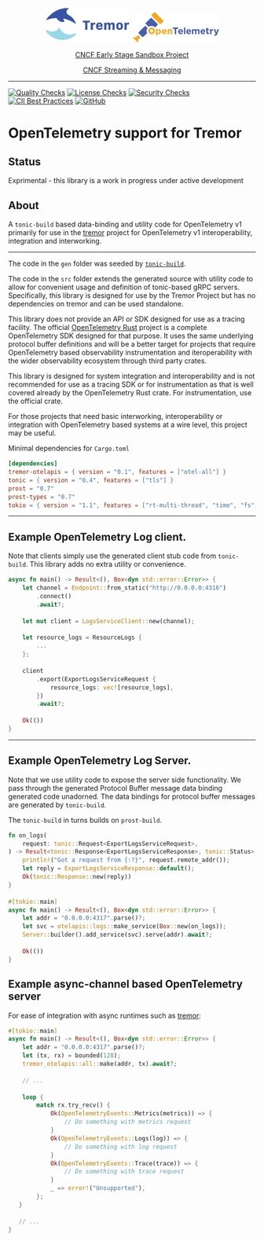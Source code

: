 <p align=center>
  <img src="https://raw.githubusercontent.com/cncf/artwork/master/projects/tremor/horizontal/color/tremor-horizontal-color.png" width='35%'> 
  <img src="https://raw.githubusercontent.com/cncf/artwork/master/projects/opentelemetry/horizontal/color/opentelemetry-horizontal-color.png" width='35%'>
</p>
<p align=center><a href="https://landscape.cncf.io/selected=tremor">CNCF Early Stage Sandbox Project</p>
<p align=center><a href="https://landscape.cncf.io/category=streaming-messaging&format=card-mode&grouping=category">CNCF Streaming &amp; Messaging</p>

<hr>

[![Quality Checks]][actions-Checks]
[![License Checks]][actions-License-audit]
[![Security Checks]][actions-Security-audit]
[![CII Best Practices]][bestpractices]
[![GitHub]](LICENSE)

[Quality Checks]: https://github.com/tremor-rs/tremor-otelapis/workflows/Checks/badge.svg
[actions-Checks]: https://github.com/tremor-rs/tremor-otelapis/actions?query=workflow%3AChecks
[License Checks]: https://github.com/tremor-rs/tremor-otelapis/workflows/License%20audit/badge.svg
[actions-License-audit]: https://github.com/tremor-rs/tremor-otelapis/actions?query=workflow%3A%22License+audit%22
[Security Checks]: https://github.com/tremor-rs/tremor-otelapis/workflows/Security%20audit/badge.svg
[actions-Security-audit]: https://github.com/tremor-rs/tremor-otelapis/actions?query=workflow%3A%22Security+audit%22
[CII Best Practices]: https://bestpractices.coreinfrastructure.org/projects/4356/badge
[bestpractices]: https://bestpractices.coreinfrastructure.org/projects/4356
[GitHub]: https://img.shields.io/github/license/tremor-rs/tremor-otelapis

# OpenTelemetry support for Tremor

## Status

Exprimental - this library is a work in progress under active development

## About

A `tonic-build` based data-binding and utility code for OpenTelemetry v1
primarily for use in the [tremor](https://www.tremor.rs/) project for
OpenTelemetry v1 interoperability, integration and interworking.


---


The code in the `gen` folder was seeded by [`tonic-build`].


The code in the `src` folder extends the generated source with utility
code to allow for convenient usage and definition of tonic-based gRPC
servers. Specifically, this library is designed for use by the Tremor Project
but has no dependencies on tremor and can be used standalone.

This library does not provide an API or SDK designed for use as a tracing
facility. The official [OpenTelemetry Rust](https://github.com/open-telemetry/opentelemetry-rust) project
is a complete OpenTelemetry SDK designed for that purpose. It uses the same
underlying protocol buffer definitions and will be a better target for projects that
require OpenTelemetry based observability instrumentation and iteroperability with
the wider observability ecosystem through third party crates.

This library is designed for system integration and interoperability and is not
recommended for use as a tracing SDK or for instrumentation as that is well covered
already by the OpenTelemetry Rust crate. For instrumentation, use the official crate.

For those projects that need basic interworking, interoperability or integration with
OpenTelemetry based systems at a wire level, this project may be useful.

Minimal dependencies for `Cargo.toml`


```toml
[dependencies]
tremor-otelapis = { version = "0.1", features = ["otel-all"] }
tonic = { version = "0.4", features = ["tls"] }
prost = "0.7"
prost-types = "0.7"
tokio = { version = "1.1", features = ["rt-multi-thread", "time", "fs", "macros"] }
```

---

## Example OpenTelemetry Log client. 


Note that clients simply use the generated client stub code from `tonic-build`. 
This library adds no extra utility or convenience.

```rust
async fn main() -> Result<(), Box<dyn std::error::Error>> {
    let channel = Endpoint::from_static("http://0.0.0.0:4316")
        .connect()
        .await?;

    let mut client = LogsServiceClient::new(channel);

    let resource_logs = ResourceLogs {
        ...
    };

    client
        .export(ExportLogsServiceRequest {
            resource_logs: vec![resource_logs],
        })
        .await?;

    Ok(())
}
```

---


## Example OpenTelemetry Log Server.

Note that we use utility code to expose the server side functionality. We pass through the generated
Protocol Buffer message data binding generated code unadorned. The
data bindings for protocol buffer messages are generated by `tonic-build`.

The `tonic-build` in turns builds on `prost-build`.

```rust
fn on_logs(
    request: tonic::Request<ExportLogsServiceRequest>,
) -> Result<tonic::Response<ExportLogsServiceResponse>, tonic::Status> {
    println!("Got a request from {:?}", request.remote_addr());
    let reply = ExportLogsServiceResponse::default();
    Ok(tonic::Response::new(reply))
}

#[tokio::main]
async fn main() -> Result<(), Box<dyn std::error::Error>> {
    let addr = "0.0.0.0:4317".parse()?;
    let svc = otelapis::logs::make_service(Box::new(on_logs));
    Server::builder().add_service(svc).serve(addr).await?;

    Ok(())
}

```

## Example async-channel based OpenTelemetry server

For ease of integration with async runtimes such as [tremor](https://www.tremor.rs):

```rust
#[tokio::main]
async fn main() -> Result<(), Box<dyn std::error::Error>> {
    let addr = "0.0.0.0:4317".parse()?;
    let (tx, rx) = bounded(128);
    tremor_otelapis::all::make(addr, tx).await?;

    // ...

    loop {
        match rx.try_recv() {
            Ok(OpenTelemetryEvents::Metrics(metrics)) => {
                // Do something with metrics request
            }
            Ok(OpenTelemetryEvents::Logs(log)) => {
                // Do something with log request
            }
            Ok(OpenTelemetryEvents::Trace(trace)) => {
                // Do something with trace request
            }
            _ => error!("Unsupported"),
        };
   }

   // ...
}
```

[`otelapis`]: https://github.com/open-telemetry/opentelemetry-specification
[`tonic-build`]: https://github.com/hyperium/tonic/tree/master/tonic-build

